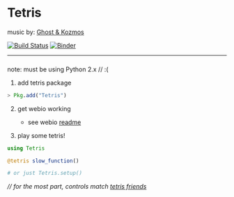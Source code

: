 # Tetris

music by: [Ghost & Kozmos](https://soundcloud.com/the-ghost-that-haunts-your-house/ghost-kozmos-tetris-theme-electro-swing-remix)

[![Build Status](https://travis-ci.org/djsegal/Tetris.jl.svg?branch=master)](https://travis-ci.org/djsegal/Tetris.jl)
[![Binder](https://mybinder.org/badge.svg)](https://mybinder.org/v2/gh/djsegal/tetris-binder/master?urlpath=apps%2FJulia%20Tetris.ipynb)

-----

### 


note: must be using Python 2.x // :(

1) add tetris package

```julia
> Pkg.add("Tetris")
```

2) get webio working

   + see webio [readme](https://github.com/juliaGizmos/WebIO.jl#getting-started) 

3) play some tetris!

```julia
using Tetris

@tetris slow_function()

# or just Tetris.setup()
```

*// for the most part, controls match [tetris friends](http://www.tetrisfriends.com/help/tips_appendix.php#controls)*
